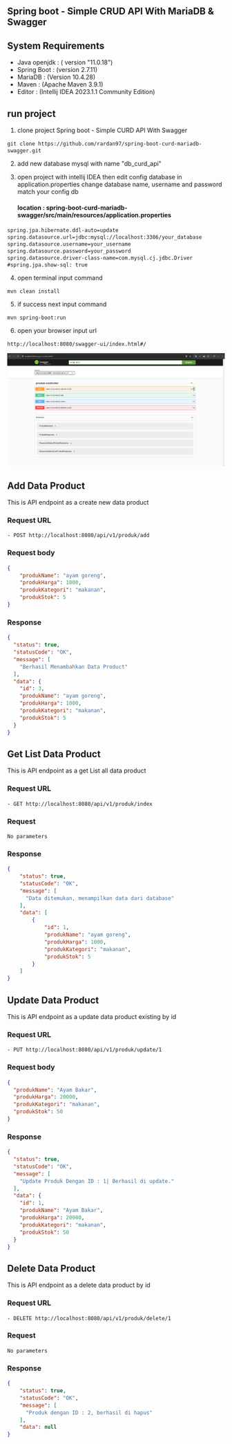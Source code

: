 ## Spring boot - Simple CRUD API With MariaDB & Swagger

## System Requirements
- Java openjdk : ( version "11.0.18")
- Spring Boot : (version 2.7.11)
- MariaDB : (Version 10.4.28)
- Maven : (Apache Maven 3.9.1)
- Editor : (Intellij IDEA 2023.1.1 Community Edition)


## run project

1. clone project Spring boot - Simple CURD API With Swagger
```
git clone https://github.com/rardan97/spring-boot-curd-mariadb-swagger.git
```

2. add new database mysql with name "db_curd_api"

3. open project with intellij IDEA then edit config database in application.properties change database name, username and password match your config db

   #### location : spring-boot-curd-mariadb-swagger/src/main/resources/application.properties

```
spring.jpa.hibernate.ddl-auto=update
spring.datasource.url=jdbc:mysql://localhost:3306/your_database
spring.datasource.username=your_username
spring.datasource.password=your_password
spring.datasource.driver-class-name=com.mysql.cj.jdbc.Driver
#spring.jpa.show-sql: true
```


4. open terminal input command 
```
mvn clean install 
```
5. if success next input command 
```
mvn spring-boot:run
```

6. open your browser input url 
``` 
http://localhost:8080/swagger-ui/index.html#/ 
```
![img.png](img.png)

## Add Data Product
This is API endpoint as a create new data product

### Request URL
```
- POST http://localhost:8080/api/v1/produk/add
```

### Request body
```json
{
    "produkName": "ayam goreng",
    "produkHarga": 1000,
    "produkKategori": "makanan",
    "produkStok": 5
}
```

### Response
```json
{
  "status": true,
  "statusCode": "OK",
  "message": [
    "Berhasil Menambahkan Data Product"
  ],
  "data": {
    "id": 3,
    "produkName": "ayam goreng",
    "produkHarga": 1000,
    "produkKategori": "makanan",
    "produkStok": 5
  }
}
```


## Get List Data Product
This is API endpoint as a get List all data product

### Request URL
```
- GET http://localhost:8080/api/v1/produk/index
```

### Request
```
No parameters
```

### Response
```json
{
    "status": true,
    "statusCode": "OK",
    "message": [
      "Data ditemukan, menampilkan data dari database"
    ],
    "data": [
        {
            "id": 1,
            "produkName": "ayam goreng",
            "produkHarga": 1000,
            "produkKategori": "makanan",
            "produkStok": 5
        }
    ]
}
```

## Update Data Product
This is API endpoint as a update data product existing by id

### Request URL
```
- PUT http://localhost:8080/api/v1/produk/update/1
```

### Request body
```json
{
  "produkName": "Ayam Bakar",
  "produkHarga": 20000,
  "produkKategori": "makanan",
  "produkStok": 50
}
```

### Response
```json
{
  "status": true,
  "statusCode": "OK",
  "message": [
    "Update Produk Dengan ID : 1| Berhasil di update."
  ],
  "data": {
    "id": 1,
    "produkName": "Ayam Bakar",
    "produkHarga": 20000,
    "produkKategori": "makanan",
    "produkStok": 50
  }
}
```


## Delete Data Product
This is API endpoint as a delete data product by id
### Request URL
```
- DELETE http://localhost:8080/api/v1/produk/delete/1
```

### Request
```
No parameters
```

### Response
```json
{
    "status": true,
    "statusCode": "OK",
    "message": [
      "Produk dengan ID : 2, berhasil di hapus"
    ],
    "data": null
}
```

